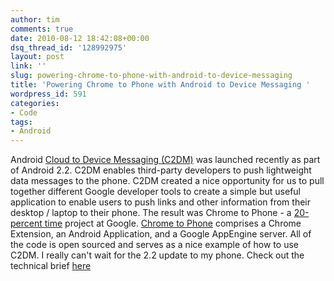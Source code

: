 ```yaml
---
author: tim
comments: true
date: 2010-08-12 18:42:08+00:00
dsq_thread_id: '128992975'
layout: post
link: ''
slug: powering-chrome-to-phone-with-android-to-device-messaging
title: 'Powering Chrome to Phone with Android to Device Messaging '
wordpress_id: 591
categories:
- Code
tags:
- Android
---
```


Android [Cloud to Device Messaging
(C2DM)](http://code.google.com/android/c2dm/) was launched recently as part of
Android 2.2. C2DM enables third-party developers to push lightweight data
messages to the phone. C2DM created a nice opportunity for us to pull together
different Google developer tools to create a simple but useful application to
enable users to push links and other information from their desktop / laptop
to their phone. The result was Chrome to Phone - a [20-percent
time](http://www.google.com/intl/en/jobs/lifeatgoogle/englife/) project at
Google. [Chrome to Phone](http://chrome.blogspot.com/) comprises a Chrome
Extension, an Android Application, and a Google AppEngine server. All of the
code is open sourced and serves as a nice example of how to use C2DM. I really
can't wait for the 2.2 update to my phone. Check out the technical brief
[here](http://android-developers.blogspot.com/2010/08/powering-chrome-to-phone-with-android.html)